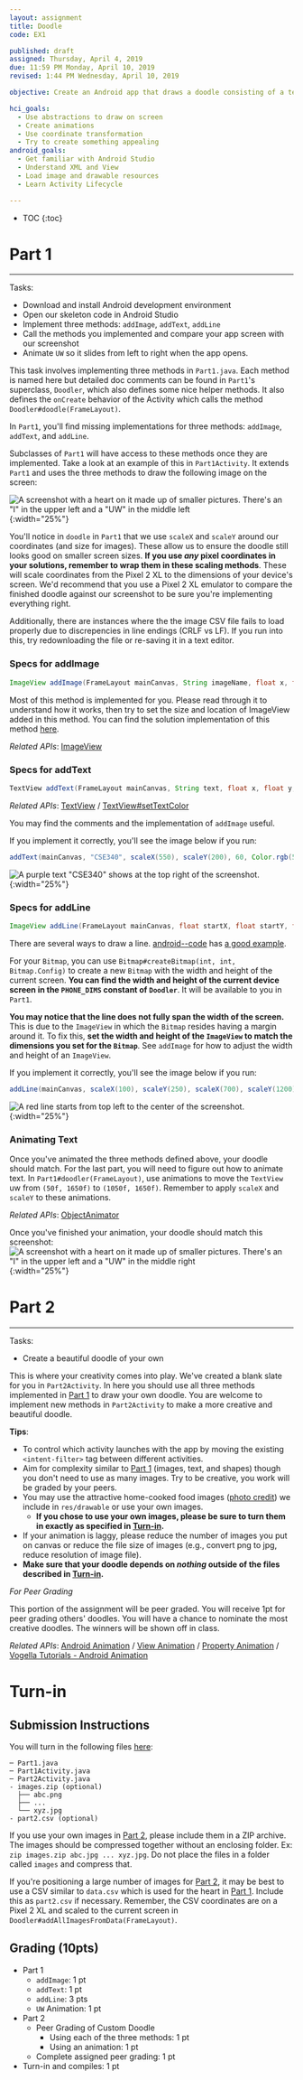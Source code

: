 ```yaml
---
layout: assignment
title: Doodle
code: EX1

published: draft
assigned: Thursday, April 4, 2019
due: 11:59 PM Monday, April 10, 2019
revised: 1:44 PM Wednesday, April 10, 2019

objective: Create an Android app that draws a doodle consisting of a text, a line, and a set of images on the main canvas.

hci_goals:
  - Use abstractions to draw on screen
  - Create animations
  - Use coordinate transformation
  - Try to create something appealing
android_goals:
  - Get familiar with Android Studio
  - Understand XML and View
  - Load image and drawable resources
  - Learn Activity Lifecycle

---
```


* TOC
{:toc}

# Part 1
***

Tasks:
- Download and install Android development environment
- Open our skeleton code in Android Studio
- Implement three methods: `addImage`, `addText`, `addLine`
- Call the methods you implemented and compare your app screen with our screenshot
- Animate `UW` so it slides from left to right when the app opens.

This task involves implementing three methods in `Part1.java`. Each method is named here but detailed doc comments can be found in `Part1`'s superclass, `Doodler`, which also defines some nice helper methods. It also defines the `onCreate` behavior of the Activity which calls the method `Doodler#doodle(FrameLayout)`.

In `Part1`, you'll find missing implementations for three methods: `addImage`, `addText`, and `addLine`.

Subclasses of `Part1` will have access to these methods once they are implemented. Take a look at an example of this in `Part1Activity`. It extends `Part1` and uses the three methods to draw the following image on the screen:

![A screenshot with a heart on it made up of smaller pictures. There's an "I" in the upper left and a "UW" in the middle left](doodle-img/screenshot_no_animation.jpeg){:width="25%"}

You'll notice in `doodle` in `Part1` that we use `scaleX` and `scaleY` around our coordinates (and size for images). These allow us to ensure the doodle still looks good on smaller screen sizes. **If you use _any_ pixel coordinates in your solutions, remember to wrap them in these scaling methods**. These will scale coordinates from the Pixel 2 XL to the dimensions of your device's screen. We'd recommend that you use a Pixel 2 XL emulator to compare the finished doodle against our screenshot to be sure you're implementing everything right.

Additionally, there are instances where the the image CSV file fails to load properly due to discrepencies in line endings (CRLF vs LF). If you run into this,
try redownloading the file or re-saving it in a text editor.

### Specs for addImage
```java
ImageView addImage(FrameLayout mainCanvas, String imageName, float x, float y, int size);
```

Most of this method is implemented for you. Please read through it to understand how it works, then try to set the size and location of ImageView added in this method. You can find the solution implementation of this method [here](/interaction/slides/l01/doodle.html).

*Related APIs*:
[ImageView](https://developer.android.com/reference/android/widget/ImageView.html)

### Specs for addText
```java
TextView addText(FrameLayout mainCanvas, String text, float x, float y, int fontSize, int color);
```

*Related APIs*:
[TextView](https://developer.android.com/reference/android/widget/TextView.html) /
[TextView#setTextColor](https://developer.android.com/reference/android/widget/TextView#setTextColor(int))

You may find the comments and the implementation of `addImage` useful.

If you implement it correctly, you'll see the image below if you run:
```java
addText(mainCanvas, "CSE340", scaleX(550), scaleY(200), 60, Color.rgb(51,0,111))
```

![A purple text "CSE340" shows at the top right of the screenshot.](doodle-img/add_text_sample.jpeg){:width="25%"}

### Specs for addLine
```java
ImageView addLine(FrameLayout mainCanvas, float startX, float startY, float endX, float endY, int width, int color);
```

There are several ways to draw a line. [android--code](https://android--code.blogspot.com) has [a good example](https://android--code.blogspot.com/2015/11/android-how-to-draw-line-on-canvas.html).

For your `Bitmap`, you can use `Bitmap#createBitmap(int, int, Bitmap.Config)` to create a new `Bitmap` with the width and height of the current screen. **You can find the width and height of the current device screen in the `PHONE_DIMS` constant of `Doodler`**. It will be available to you in `Part1`.

**You may notice that the line does not fully span the width of the screen.** This is due to the `ImageView` in which the `Bitmap` resides having a margin around it. To fix this, **set the width and height of the `ImageView` to match the dimensions you set for the `Bitmap`**. See `addImage` for how to adjust the width and height of an `ImageView`.

If you implement it correctly, you'll see the image below if you run:
```java
addLine(mainCanvas, scaleX(100), scaleY(250), scaleX(700), scaleY(1200), 15, Color.rgb(200,0,0))
```

![A red line starts from top left to the center of the screenshot.](doodle-img/add_line_sample.jpeg){:width="25%"}

### Animating Text

Once you've animated the three methods defined above, your doodle should match. For the last part, you will need to figure out how to animate text. In `Part1#doodler(FrameLayout)`, use animations to move the `TextView` uw from `(50f, 1650f)` to `(1050f, 1650f)`. Remember to apply `scaleX` and `scaleY` to these animations.

*Related APIs*:
[ObjectAnimator](https://developer.android.com/reference/android/animation/ObjectAnimator)

Once you've finished your animation, your doodle should match this screenshot:
![A screenshot with a heart on it made up of smaller pictures. There's an "I" in the upper left and a "UW" in the middle right](doodle-img/screenshot.jpeg){:width="25%"}

# Part 2
***

Tasks:
- Create a beautiful doodle of your own

This is where your creativity comes into play. We've created a blank slate for you in `Part2Activity`. In here you should use all three methods implemented in [Part 1](#part-1) to draw your own doodle. You are welcome to implement new methods in `Part2Activity` to make a more creative and beautiful doodle.

**Tips**:
- To control which activity launches with the app by moving the existing `<intent-filter>` tag between different activities.
- Aim for complexity similar to [Part 1](#part-1) (images, text, and shapes) though you don't need to use as many images. Try to be creative, you work will be graded by your peers. 
- You may use the attractive home-cooked food images ([photo credit](https://www.XiaoyiZhang.me)) we include in `res/drawable` or use your own images.
  - **If you chose to use your own images, please be sure to turn them in exactly as specified in [Turn-in](#turn-in).**
- If your animation is laggy, please reduce the number of images you put on canvas or reduce the file size of images (e.g., convert png to jpg, reduce resolution of image file).
- **Make sure that your doodle depends on _nothing_ outside of the files described in [Turn-in](#turn-in).**

*For Peer Grading*
<!-- XXX TODO(rfrowe): Will we use canvas -->
This portion of the assignment will be peer graded. You will receive 1pt for peer grading others' doodles. You will have a chance to nominate the most creative doodles. The winners will be shown off in class.

*Related APIs*:
[Android Animation](https://developer.android.com/training/animation/reposition-view) /
[View Animation](https://developer.android.com/guide/topics/graphics/view-animation.html) /
[Property Animation](https://developer.android.com/guide/topics/graphics/prop-animation.html) /
[Vogella Tutorials - Android Animation](http://www.vogella.com/tutorials/AndroidAnimation/article.html)

# Turn-in
## Submission Instructions

You will turn in the following files [here](https://gradeit.cs.washington.edu/uwcse/turnin/code/turnin_page_view.php?course=340&quarter=19sp&assignment=ex1):

```
─ Part1.java
─ Part1Activity.java
─ Part2Activity.java
- images.zip (optional)
  ├── abc.png
  ├── ...
  └── xyz.jpg
- part2.csv (optional)
```

If you use your own images in [Part 2](#part-2), please include them in a ZIP archive. The images should be compressed together without an enclosing folder. Ex: `zip images.zip abc.jpg ... xyz.jpg`. Do not place the files in a folder called `images` and compress that.

If you're positioning a large number of images for [Part 2](#part-2), it may be best to use a CSV similar to `data.csv` which is used for the heart in [Part 1](#part-1). Include this as `part2.csv` if necessary. Remember, the CSV coordinates are on a Pixel 2 XL and scaled to the current screen in `Doodler#addAllImagesFromData(FrameLayout)`.

## Grading (10pts)

- Part 1
  - `addImage`: 1 pt
  - `addText`: 1 pt
  - `addLine`: 3 pts
  - `UW` Animation: 1 pt
- Part 2
  - Peer Grading of Custom Doodle
    - Using each of the three methods: 1 pt
    - Using an animation: 1 pt
  - Complete assigned peer grading: 1 pt
- Turn-in and compiles: 1 pt

